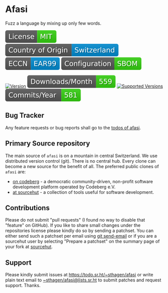 # Afasi

Fuzz a language by mixing up only few words.

[![license](badges/license-spdx-mit.svg)](https://git.sr.ht/~sthagen/afasi/tree/default/item/LICENSE)
[![Country of Origin](badges/country-of-origin-name-switzerland-neutral.svg)](https://git.sr.ht/~sthagen/afasi/tree/default/item/COUNTRY-OF-ORIGIN)
[![Export Classification Control Number (ECCN)](badges/export-control-classification-number_eccn-ear99-neutral.svg)](https://git.sr.ht/~sthagen/afasi/tree/default/item/EXPORT-CONTROL-CLASSIFICATION-NUMBER)
[![Configuration](badges/configuration-sbom.svg)](third-party/index.html)

[![Version](https://img.shields.io/pypi/v/afasi.svg?style=flat)](https://pypi.python.org/pypi/afasi/)
[![Downloads](badges/downloads-per-month.svg)](https://pepy.tech/project/afasi)
[![Supported Versions](https://img.shields.io/pypi/pyversions/afasi.svg?style=flat)](https://pypi.python.org/pypi/afasi/)
[![Maintenance Status](badges/commits-per-year.svg)](https://git.sr.ht/~sthagen/afasi/log)

## Bug Tracker

Any feature requests or bug reports shall go to the [todos of afasi](https://todo.sr.ht/~sthagen/afasi).

## Primary Source repository

The main source of `afasi` is on a mountain in central Switzerland.
We use distributed version control (git).
There is no central hub.
Every clone can become a new source for the benefit of all.
The preferred public clones of `afasi` are:

* [on codeberg](https://codeberg.org/sthagen/afasi) - a democratic community-driven, non-profit software development platform operated by Codeberg e.V.
* [at sourcehut](https://git.sr.ht/~sthagen/afasi) - a collection of tools useful for software development.

## Contributions

Please do not submit "pull requests" (I found no way to disable that "feature" on GitHub).
If you like to share small changes under the repositories license please kindly do so by sending a patchset.
You can either send such a patchset per email using [git send-email](https://git-send-email.io) or
if you are a sourcehut user by selecting "Prepare a patchset" on the summary page of your fork at [sourcehut](https://git.sr.ht/).

## Support

Please kindly submit issues at <https://todo.sr.ht/~sthagen/afasi> or write plain text email to <~sthagen/afasi@lists.sr.ht> to submit patches and request support. Thanks.
